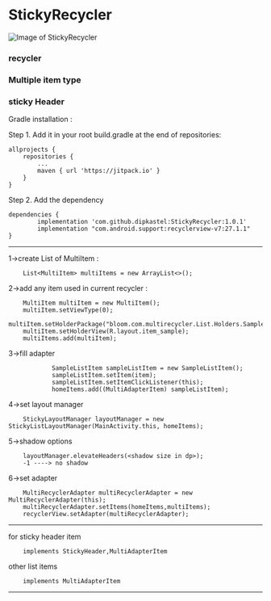 # StickyRecycler


![Image of StickyRecycler](https://github.com/dipkastel/StickyRecycler/blob/master/ScreenShots/20180513_120456.gif?raw=true)

###  recycler
###  Multiple item type
###  sticky Header

Gradle installation :



Step 1. Add it in your root build.gradle at the end of repositories:

	allprojects {
		repositories {
			...
			maven { url 'https://jitpack.io' }
		}
	}
Step 2. Add the dependency

	dependencies {
	        implementation 'com.github.dipkastel:StickyRecycler:1.0.1'
    		implementation "com.android.support:recyclerview-v7:27.1.1"
	}
        
------


1->create List of MultiItem :

        List<MultiItem> multiItems = new ArrayList<>();

2->add any item used in current recycler :

        MultiItem multiItem = new MultiItem();
        multiItem.setViewType(0);
        multiItem.setHolderPackage("bloom.com.multirecycler.List.Holders.SampleItemViewHolder");
        multiItem.setHolderView(R.layout.item_sample);
        multiItems.add(multiItem);
        
3->fill adapter

                SampleListItem sampleListItem = new SampleListItem();
                sampleListItem.setItem(item);
                sampleListItem.setItemClickListener(this);
                homeItems.add((MultiAdapterItem) sampleListItem);
                
4->set layout manager

        StickyLayoutManager layoutManager = new StickyListLayoutManager(MainActivity.this, homeItems);
        
5->shadow options

        layoutManager.elevateHeaders(<shadow size in dp>);
        -1 ----> no shadow
        
  
6->set adapter

        MultiRecyclerAdapter multiRecyclerAdapter = new MultiRecyclerAdapter(this);
        multiRecyclerAdapter.setItems(homeItems,multiItems);
        recyclerView.setAdapter(multiRecyclerAdapter);
        
        
------

for sticky header item

        implements StickyHeader,MultiAdapterItem 
        
other list items 
        
        implements MultiAdapterItem 

------

